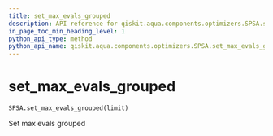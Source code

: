 ```yaml
---
title: set_max_evals_grouped
description: API reference for qiskit.aqua.components.optimizers.SPSA.set_max_evals_grouped
in_page_toc_min_heading_level: 1
python_api_type: method
python_api_name: qiskit.aqua.components.optimizers.SPSA.set_max_evals_grouped
---
```


# set\_max\_evals\_grouped

<span id="qiskit.aqua.components.optimizers.SPSA.set_max_evals_grouped" />

`SPSA.set_max_evals_grouped(limit)`

Set max evals grouped


